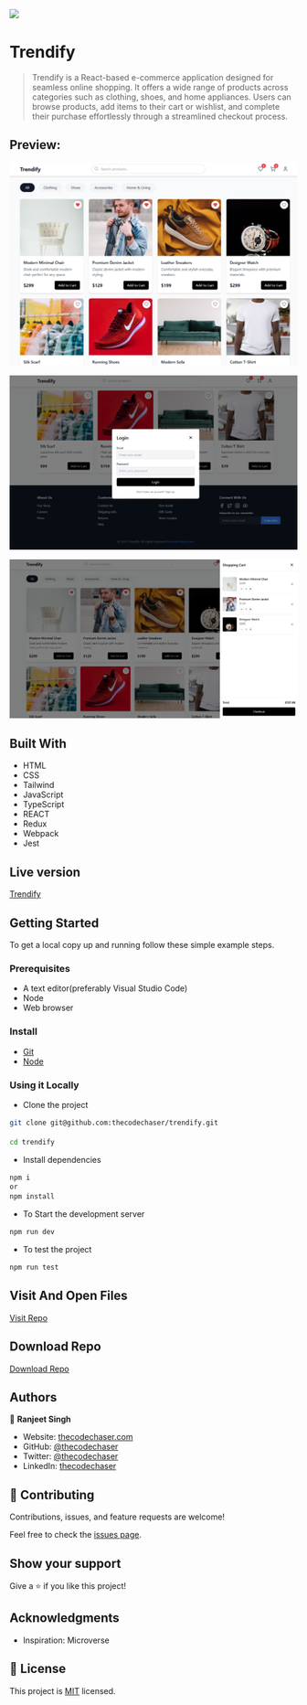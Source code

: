 ![](https://img.shields.io/badge/thecodechaser-blueviolet)

# Trendify

> Trendify is a React-based e-commerce application designed for seamless online shopping. It offers a wide range of products across categories such as clothing, shoes, and home appliances. Users can browse products, add items to their cart or wishlist, and complete their purchase effortlessly through a streamlined checkout process.

## Preview:

![screenshot](./src/assets/images/previews/preview1.png)

![screenshot](./src/assets/images/previews/preview2.png)

![screenshot](./src/assets/images/previews/preview3.png)

## Built With

- HTML
- CSS
- Tailwind
- JavaScript
- TypeScript
- REACT
- Redux
- Webpack
- Jest

## Live version

[Trendify](https://trendify-codechaser.netlify.app/)

## Getting Started

To get a local copy up and running follow these simple example steps.

### Prerequisites
- A text editor(preferably Visual Studio Code)
- Node
- Web browser

### Install
- [Git](https://git-scm.com/downloads)
- [Node](https://nodejs.org/en/download/)

### Using it Locally

- Clone the project

```bash 
git clone git@github.com:thecodechaser/trendify.git

cd trendify
```

- Install dependencies

```bash
npm i 
or
npm install
```
- To Start the development server
```bash
npm run dev
```

- To test the project
```bash
npm run test
```


## Visit And Open Files

[Visit Repo](https://github.com/thecodechaser/trendify)

## Download Repo

[Download Repo](https://github.com/thecodechaser/trendify/archive/refs/heads/main.zip)

## Authors

👤 **Ranjeet Singh**

- Website: [thecodechaser.com](https://thecodechaser.com)
- GitHub: [@thecodechaser](https://github.com/thecodechaser)
- Twitter: [@thecodechaser](https://twitter.com/thecodechaser)
- LinkedIn: [thecodechaser](https://linkedin.com/in/thecodechaser)

## 🤝 Contributing

Contributions, issues, and feature requests are welcome!

Feel free to check the [issues page](https://github.com/thecodechaser/trendify/issues).

## Show your support

Give a ⭐️ if you like this project!

## Acknowledgments

- Inspiration: Microverse

## 📝 License

This project is [MIT](./LICENSE.md) licensed.
